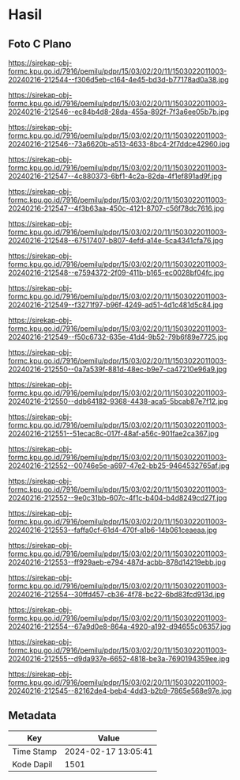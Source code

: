 # Hasil

## Foto C Plano

https://sirekap-obj-formc.kpu.go.id/7916/pemilu/pdpr/15/03/02/20/11/1503022011003-20240216-212544--f306d5eb-c164-4e45-bd3d-b77178ad0a38.jpg

https://sirekap-obj-formc.kpu.go.id/7916/pemilu/pdpr/15/03/02/20/11/1503022011003-20240216-212546--ec84b4d8-28da-455a-892f-7f3a6ee05b7b.jpg

https://sirekap-obj-formc.kpu.go.id/7916/pemilu/pdpr/15/03/02/20/11/1503022011003-20240216-212546--73a6620b-a513-4633-8bc4-2f7ddce42960.jpg

https://sirekap-obj-formc.kpu.go.id/7916/pemilu/pdpr/15/03/02/20/11/1503022011003-20240216-212547--4c880373-6bf1-4c2a-82da-4f1ef891ad9f.jpg

https://sirekap-obj-formc.kpu.go.id/7916/pemilu/pdpr/15/03/02/20/11/1503022011003-20240216-212547--4f3b63aa-450c-4121-8707-c56f78dc7616.jpg

https://sirekap-obj-formc.kpu.go.id/7916/pemilu/pdpr/15/03/02/20/11/1503022011003-20240216-212548--67517407-b807-4efd-a14e-5ca4341cfa76.jpg

https://sirekap-obj-formc.kpu.go.id/7916/pemilu/pdpr/15/03/02/20/11/1503022011003-20240216-212548--e7594372-2f09-411b-b165-ec0028bf04fc.jpg

https://sirekap-obj-formc.kpu.go.id/7916/pemilu/pdpr/15/03/02/20/11/1503022011003-20240216-212549--f3271f97-b96f-4249-ad51-4d1c481d5c84.jpg

https://sirekap-obj-formc.kpu.go.id/7916/pemilu/pdpr/15/03/02/20/11/1503022011003-20240216-212549--f50c6732-635e-41d4-9b52-79b6f89e7725.jpg

https://sirekap-obj-formc.kpu.go.id/7916/pemilu/pdpr/15/03/02/20/11/1503022011003-20240216-212550--0a7a539f-881d-48ec-b9e7-ca47210e96a9.jpg

https://sirekap-obj-formc.kpu.go.id/7916/pemilu/pdpr/15/03/02/20/11/1503022011003-20240216-212550--ddb64182-9368-4438-aca5-5bcab87e7f12.jpg

https://sirekap-obj-formc.kpu.go.id/7916/pemilu/pdpr/15/03/02/20/11/1503022011003-20240216-212551--51ecac8c-017f-48af-a56c-901fae2ca367.jpg

https://sirekap-obj-formc.kpu.go.id/7916/pemilu/pdpr/15/03/02/20/11/1503022011003-20240216-212552--00746e5e-a697-47e2-bb25-9464532765af.jpg

https://sirekap-obj-formc.kpu.go.id/7916/pemilu/pdpr/15/03/02/20/11/1503022011003-20240216-212552--9e0c31bb-607c-4f1c-b404-b4d8249cd27f.jpg

https://sirekap-obj-formc.kpu.go.id/7916/pemilu/pdpr/15/03/02/20/11/1503022011003-20240216-212553--faffa0cf-61d4-470f-a1b6-14b061ceaeaa.jpg

https://sirekap-obj-formc.kpu.go.id/7916/pemilu/pdpr/15/03/02/20/11/1503022011003-20240216-212553--ff929aeb-e794-487d-acbb-878d14219ebb.jpg

https://sirekap-obj-formc.kpu.go.id/7916/pemilu/pdpr/15/03/02/20/11/1503022011003-20240216-212554--30ffd457-cb36-4f78-bc22-6bd83fcd913d.jpg

https://sirekap-obj-formc.kpu.go.id/7916/pemilu/pdpr/15/03/02/20/11/1503022011003-20240216-212554--67a9d0e8-864a-4920-a192-d94655c06357.jpg

https://sirekap-obj-formc.kpu.go.id/7916/pemilu/pdpr/15/03/02/20/11/1503022011003-20240216-212555--d9da937e-6652-4818-be3a-7690194359ee.jpg

https://sirekap-obj-formc.kpu.go.id/7916/pemilu/pdpr/15/03/02/20/11/1503022011003-20240216-212545--82162de4-beb4-4dd3-b2b9-7865e568e97e.jpg


## Metadata

| Key        | Value               |
| ---------- | ------------------- |
| Time Stamp | 2024-02-17 13:05:41 |
| Kode Dapil | 1501                |



